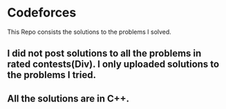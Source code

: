 # Codeforces

This Repo consists the solutions to the problems I solved.

## I did not post solutions to all the problems in rated contests(Div). I only uploaded solutions to the problems I tried. 
## All the solutions are in C++.
